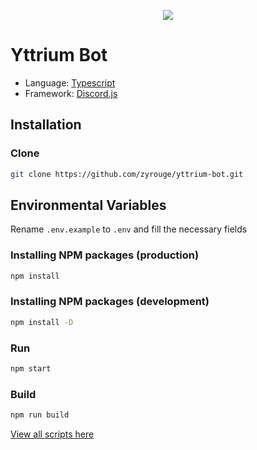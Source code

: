 <p align="center">
    <img src="./media">
</p>

# Yttrium Bot

-   Language: [Typescript](https://www.typescriptlang.org/)
-   Framework: [Discord.js](http://npmjs.com/package/discord.js)

## Installation

### Clone

```bash
git clone https://github.com/zyrouge/yttrium-bot.git
```

## Environmental Variables

Rename `.env.example` to `.env` and fill the necessary fields

### Installing NPM packages (production)

```bash
npm install
```

### Installing NPM packages (development)

```bash
npm install -D
```

### Run

```bash
npm start
```

### Build

```bash
npm run build
```

[View all scripts here](./package.json)
